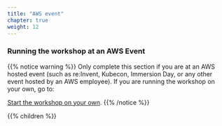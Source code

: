 ```yaml
---
title: "AWS event"
chapter: true
weight: 12
---
```


### Running the workshop at an AWS Event

{{% notice warning %}}
Only complete this section if you are at an AWS hosted event (such as re:Invent,
Kubecon, Immersion Day, or any other event hosted by an AWS employee). If you are running the workshop on your own, go to:

[Start the workshop on your own](/getting_started/self_paced.html).
{{% /notice %}}

{{% children %}}
